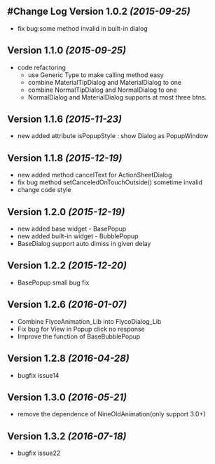 #Change Log
Version 1.0.2 *(2015-09-25)*
----------------------------
* fix bug:some method invalid in built-in dialog

Version 1.1.0 *(2015-09-25)*
----------------------------
* code refactoring
    * use Generic Type to make calling method easy
    * combine MaterialTipDialog and MaterialDialog to one
    * combine NormalTipDialog and NormalDialog to one
    * NormalDialog and MaterialDialog supports at most three btns.

Version 1.1.6 *(2015-11-23)*
----------------------------
* new added attribute isPopupStyle : show Dialog as PopupWindow

Version 1.1.8 *(2015-12-19)*
----------------------------
* new added method cancelText for ActionSheetDialog
* fix bug method setCanceledOnTouchOutside() sometime invalid 
* change code style

Version 1.2.0 *(2015-12-19)*
----------------------------
* new added base widget - BasePopup
* new added built-in widget - BubblePopup
* BaseDialog support auto dimiss in given delay

Version 1.2.2 *(2015-12-20)*
----------------------------
* BasePopup small bug fix

Version 1.2.6 *(2016-01-07)*
----------------------------
* Combine FlycoAnimation_Lib into FlycoDialog_Lib
* Fix bug for View in Popup click no response
* Improve the function of BaseBubblePopup

Version 1.2.8 *(2016-04-28)*
----------------------------
* bugfix issue14

Version 1.3.0 *(2016-05-21)*
----------------------------
* remove the dependence of NineOldAnimation(only support 3.0+)

Version 1.3.2 *(2016-07-18)*
----------------------------
* bugfix issue22




